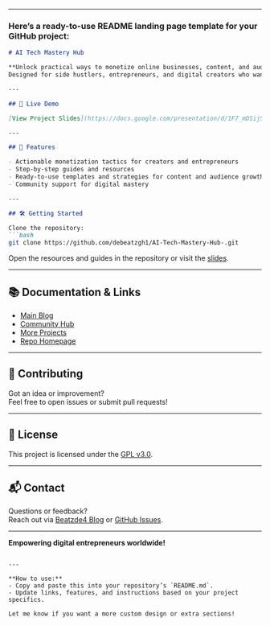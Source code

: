 
---

### Here’s a ready-to-use README landing page template for your GitHub project:

```markdown
# AI Tech Mastery Hub

**Unlock practical ways to monetize online businesses, content, and audiences with the AI Tech Mastery Hub.**  
Designed for side hustlers, entrepreneurs, and digital creators who want to leverage powerful strategies and tools for digital success.

---

## 🚀 Live Demo

[View Project Slides](https://docs.google.com/presentation/d/1F7_mDSijSndGly1Q05YqOZHI1LaSjjt7/edit?usp=drivesdk&utm_source=chatgpt.com)

---

## 🌟 Features

- Actionable monetization tactics for creators and entrepreneurs
- Step-by-step guides and resources
- Ready-to-use templates and strategies for content and audience growth
- Community support for digital mastery

---

## 🛠️ Getting Started

Clone the repository:
```bash
git clone https://github.com/debeatzgh1/AI-Tech-Mastery-Hub-.git
```
Open the resources and guides in the repository or visit the [slides](https://docs.google.com/presentation/d/1F7_mDSijSndGly1Q05YqOZHI1LaSjjt7/edit?usp=drivesdk&utm_source=chatgpt.com).

---

## 📚 Documentation & Links

- [Main Blog](http://beatzde4.blogspot.com/)
- [Community Hub](https://appdategh1.blogspot.com/)
- [More Projects](https://github.com/debeatzgh1)
- [Repo Homepage](https://github.com/debeatzgh1/AI-Tech-Mastery-Hub-)

---

## 🤝 Contributing

Got an idea or improvement?  
Feel free to open issues or submit pull requests!

---

## 📝 License

This project is licensed under the [GPL v3.0](LICENSE).

---

## 📬 Contact

Questions or feedback?  
Reach out via [Beatzde4 Blog](http://beatzde4.blogspot.com/) or [GitHub Issues](https://github.com/debeatzgh1/AI-Tech-Mastery-Hub-/issues).

---

**Empowering digital entrepreneurs worldwide!**
```

---

**How to use:**  
- Copy and paste this into your repository’s `README.md`.
- Update links, features, and instructions based on your project specifics.

Let me know if you want a more custom design or extra sections!
